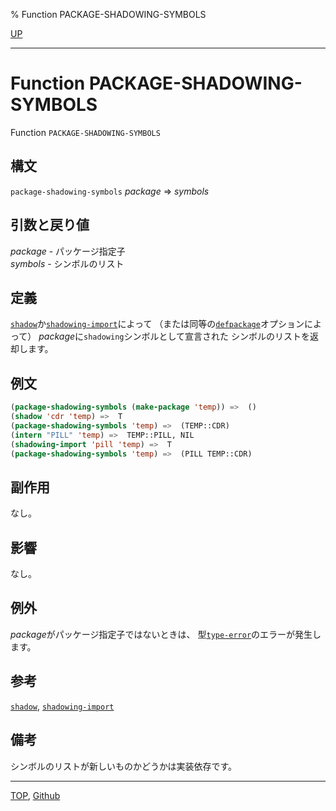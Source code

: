 % Function PACKAGE-SHADOWING-SYMBOLS

[UP](11.2.html)  

---

# Function **PACKAGE-SHADOWING-SYMBOLS**


Function `PACKAGE-SHADOWING-SYMBOLS`


## 構文

`package-shadowing-symbols` *package* => *symbols*


## 引数と戻り値

*package* - パッケージ指定子  
*symbols* - シンボルのリスト


## 定義

[`shadow`](11.2.shadow.html)か[`shadowing-import`](11.2.shadowing-import.html)によって
（または同等の[`defpackage`](11.2.defpackage.html)オプションによって）
*package*に`shadowing`シンボルとして宣言された
シンボルのリストを返却します。


## 例文

```lisp
(package-shadowing-symbols (make-package 'temp)) =>  ()
(shadow 'cdr 'temp) =>  T
(package-shadowing-symbols 'temp) =>  (TEMP::CDR)
(intern "PILL" 'temp) =>  TEMP::PILL, NIL
(shadowing-import 'pill 'temp) =>  T
(package-shadowing-symbols 'temp) =>  (PILL TEMP::CDR)
```


## 副作用

なし。


## 影響

なし。


## 例外

*package*がパッケージ指定子ではないときは、
型[`type-error`](4.4.type-error.html)のエラーが発生します。


## 参考

[`shadow`](11.2.shadow.html),
[`shadowing-import`](11.2.shadowing-import.html)


## 備考

シンボルのリストが新しいものかどうかは実装依存です。


---
[TOP](index.html),  [Github](https://github.com/nptcl/npt-japanese)

